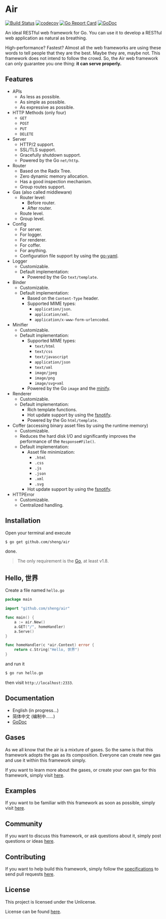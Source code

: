 # Air

[![Build Status](https://travis-ci.org/sheng/air.svg?branch=master)](https://travis-ci.org/sheng/air)
[![codecov](https://codecov.io/gh/sheng/air/branch/master/graph/badge.svg)](https://codecov.io/gh/sheng/air)
[![Go Report Card](https://goreportcard.com/badge/github.com/sheng/air)](https://goreportcard.com/report/github.com/sheng/air)
[![GoDoc](https://godoc.org/github.com/sheng/air?status.svg)](https://godoc.org/github.com/sheng/air)

An ideal RESTful web framework for Go. You can use it to develop a RESTful web application as
natural as breathing.

High-performance? Fastest? Almost all the web frameworks are using these words to tell people that
they are the best. Maybe they are, maybe not. This framework does not intend to follow the crowd.
So, the Air web framework can only guarantee you one thing: **it can serve properly.**

## Features

* APIs
	* As less as possible.
	* As simple as possible.
	* As expressive as possible.
* HTTP Methods (only four)
	* `GET`
	* `POST`
	* `PUT`
	* `DELETE`
* Server
	* HTTP/2 support.
	* SSL/TLS support.
	* Gracefully shutdown support.
	* Powered by the Go `net/http`.
* Router
	* Based on the Radix Tree.
	* Zero dynamic memory allocation.
	* Has a good inspection mechanism.
	* Group routes support.
* Gas (also called middleware)
	* Router level:
		* Before router.
		* After router.
	* Route level.
	* Group level.
* Config
	* For server.
	* For logger.
	* For renderer.
	* For coffer.
	* For anything.
	* Configuration file support by using the [go-yaml](https://github.com/go-yaml/yaml).
* Logger
	* Customizable.
	* Default implementation:
		* Powered by the Go `text/template`.
* Binder
	* Customizable.
	* Default implementation:
		* Based on the `Content-Type` header.
		* Supported MIME types:
			* `application/json`.
			* `application/xml`.
			* `application/x-www-form-urlencoded`.
* Minifier
	* Customizable.
	* Default implementation:
		* Supported MIME types:
			* `text/html`
			* `text/css`
			* `text/javascript`
			* `application/json`
			* `text/xml`
			* `image/jpeg`
			* `image/png`
			* `image/svg+xml`
		* Powered by the Go `image` and the [minify](https://github.com/tdewolff/minify).
* Renderer
	* Customizable.
	* Default implementation:
		* Rich template functions.
		* Hot update support by using the [fsnotify](https://github.com/fsnotify/fsnotify).
		* Powered by the Go `html/template`.
* Coffer (accessing binary asset files by using the runtime memory)
	* Customizable.
	* Reduces the hard disk I/O and significantly improves the performance of the `Response#File()`.
	* Default implementation:
		* Asset file minimization:
			* `.html`
			* `.css`
			* `.js`
			* `.json`
			* `.xml`
			* `.svg`
		* Hot update support by using the [fsnotify](https://github.com/fsnotify/fsnotify).
* HTTPError
	* Customizable.
	* Centralized handling.

## Installation

Open your terminal and execute

```bash
$ go get github.com/sheng/air
```

done.

> The only requirement is the [Go](https://golang.org/dl/), at least v1.8.

## Hello, 世界

Create a file named `hello.go`

```go
package main

import "github.com/sheng/air"

func main() {
	a := air.New()
	a.GET("/", homeHandler)
	a.Serve()
}

func homeHandler(c *air.Context) error {
	return c.String("Hello, 世界")
}
```

and run it

```bash
$ go run hello.go
```

then visit `http://localhost:2333`.

## Documentation

* English (in progress...)
* 简体中文 (编制中……)
* [GoDoc](https://godoc.org/github.com/sheng/air)

## Gases

As we all know that the air is a mixture of gases. So the same is that this framework adopts the
gas as its composition. Everyone can create new gas and use it within this framework simply.

If you want to learn more about the gases, or create your own gas for this framework, simply visit
[here](https://github.com/sheng/gases).

## Examples

If you want to be familiar with this framework as soon as possible, simply visit
[here](https://github.com/sheng/atmosphere).

## Community

If you want to discuss this framework, or ask questions about it, simply post questions or ideas
[here](https://github.com/sheng/air/issues).

## Contributing

If you want to help build this framework, simply follow the
[specifications](https://github.com/sheng/air/issues/1) to send pull requests
[here](https://github.com/sheng/air/pulls).

## License

This project is licensed under the Unlicense.

License can be found [here](LICENSE).
